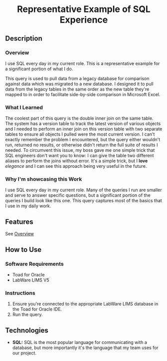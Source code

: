 # <p align="center">Representative Example of SQL Experience</p>

## Description
### Overview
I use SQL every day in my current role. This is a representative example for a significant portion of what I do.

This query is used to pull data from a legacy database for comparison against data which was migrated to a new database. I designed it to pull data from the legacy tables in the same order as the new table they're mapped to in order to facilitate side-by-side comparison in Microsoft Excel.

### What I Learned
The coolest part of this query is the double inner join on the same table. The system has a version table to track the latest version of various objects and I needed to perform an inner join on this version table with two separate tables to ensure all objects I pulled were the most current version. I can't exactly remember the problem I encountered, but the query either wouldn't run, returned no results, or otherwise didn't return the full suite of results I needed. To circumvent this issue, my boss gave me one simple trick that SQL engineers don't want you to know: I can give the table two different aliases to perform the joins without error. It's a simple trick, but I __love__ _elegance_ and I can see this approach being very useful in the future.

### Why I'm showcasing this Work
I use SQL every day in my current role. Many of the queries I run are smaller and serve to answer specific questions, but a significant portion of the queries I build look like this one. This query captures most of the basics that I use in my daily work. 

## Features
See [Overview](#Overview)

## How to Use
### Software Requirements
* Toad for Oracle
* LabWare LIMS V5

### Instructions
1. Ensure you're connected to the appropriate LabWare LIMS database in the Toad for Oracle IDE.
2. Run the query.

## Technologies
* __SQL:__ SQL is the most popular language for communicating with a database, but more importantly it's the language that my team uses for our project.
